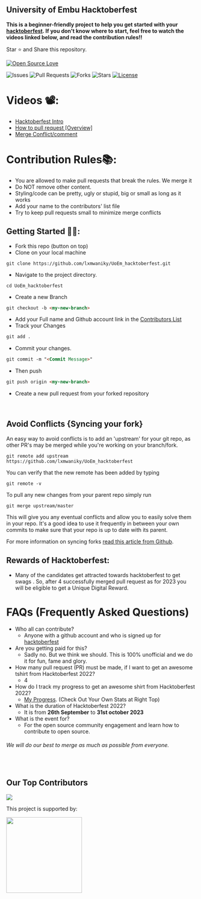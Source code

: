 ## University of Embu Hacktoberfest ##
 
**This is a beginner-friendly project to help you get started with your
[hacktoberfest](https://hacktoberfest.digitalocean.com/). If you don't know where to start, feel free to watch the videos linked below, and read the contribution rules!!**

Star ⭐ and Share this repository.

[![Open Source Love](https://badges.frapsoft.com/os/v1/open-source.svg?v=103)](https://github.com/lxmwaniky/UoEm_hacktoberfest/issues)

![Issues](https://img.shields.io/github/issues/lxmwaniky/UoEm_hacktoberfest?style=social&logo=github)
![Pull Requests](https://img.shields.io/github/issues-pr/lxmwaniky/UoEm_hacktoberfest?style=social&logo=github)
![Forks](https://img.shields.io/github/forks/lxmwaniky/UoEm_hacktoberfest?style=social&logo=github)
![Stars](https://img.shields.io/github/stars/lxmwaniky/UoEm_hacktoberfest?style=social&logo=github)
[![License](https://img.shields.io/github/license/lxmwaniky/UoEm_hacktoberfest?style=social&logo=github)](https://github.com/lxmwaniky/UoEm_hacktoberfest/blob/main/LICENSE)


# Videos 📽️:

- [Hacktoberfest Intro](https://www.youtube.com/watch?v=mq_FIHdxmIk)
- [How to pull request [Overview]](https://youtu.be/DIj2q02gvKs)
- [Merge Conflict/comment](https://youtu.be/zOx5PJTY8CI)


# Contribution Rules📚:

- You are allowed to make pull requests that break the rules. We merge it
- Do NOT remove other content.
- Styling/code can be pretty, ugly or stupid, big or small as long as it works
- Add your name to the contributors' list file
- Try to keep pull requests small to minimize merge conflicts


## Getting Started 🤩🤗:

- Fork this repo (button on top)
- Clone on your local machine

```terminal
git clone https://github.com/lxmwaniky/UoEm_hacktoberfest.git
```
- Navigate to the project directory.
```terminal
cd UoEm_hacktoberfest
```

- Create a new Branch

```markdown
git checkout -b <my-new-branch>
```
 - Add your Full name and Github account link in the [Contributors List](./contributors.txt) 
 - Track your Changes
<!--- - Add your Name to `contributors/contributorsList.js`. -->

```markdown
git add .
```
- Commit your changes.

```markdown
git commit -m "<Commit Message>"
```
- Then push 
```markdown
git push origin <my-new-branch>
```


- Create a new pull request from your forked repository

<br>

## Avoid Conflicts {Syncing your fork}

An easy way to avoid conflicts is to add an 'upstream' for your git repo, as other PR's may be merged while you're working on your branch/fork.   

```terminal
git remote add upstream https://github.com/lxmwaniky/UoEm_hacktoberfest
```

You can verify that the new remote has been added by typing
```terminal
git remote -v
```

To pull any new changes from your parent repo simply run
```terminal
git merge upstream/master
```

This will give you any eventual conflicts and allow you to easily solve them in your repo. It's a good idea to use it frequently in between your own commits to make sure that your repo is up to date with its parent.

For more information on syncing forks [read this article from Github](https://help.github.com/articles/syncing-a-fork/).

## Rewards of Hacktoberfest:
- Many of the candidates get attracted towards hacktoberfest to get swags . So, after 4 successfully merged pull request as for 2023 you will be eligible to get a Unique Digital Reward.


# FAQs (Frequently Asked Questions)

- Who all can contribute?
  - Anyone with a github account and who is signed up for
[hacktoberfest](https://hacktoberfest.digitalocean.com/)
- Are you getting paid for this?
  - Sadly no. But we think we should. This is 100% unofficial and we do it for fun, fame and glory.
- How many pull request (PR) must be made, if I want to get an awesome tshirt from Hacktoberfest 2022?
  - 4
- How do I track my progress to get an awesome shirt from Hacktoberfest 2022?
  - [My Progress](https://hacktoberfest.digitalocean.com/profile/). (Check Out Your Own Stats at Right Top)
- What is the duration of Hacktoberfest 2022?
  - It is from **26th September** to **31st october 2023**
- What is the event for?
  - For the open source community engagement and learn how to contribute to open source.




###### *We will do our best to merge as much as possible from everyone.*
<br>

## Our Top Contributors 

<a href="https://github.com/lxmwaniky/UoEm_hacktoberfest/graphs/contributors">
  <img src="https://contrib.rocks/image?repo=lxmwaniky/UoEm_hacktoberfest" />
</a>

<p>This project is supported by:</p>
<p>
  <a href="https://www.digitalocean.com/">
    <img src="https://opensource.nyc3.cdn.digitaloceanspaces.com/attribution/assets/SVG/DO_Logo_horizontal_blue.svg" width="201px">
  </a>
</p>
